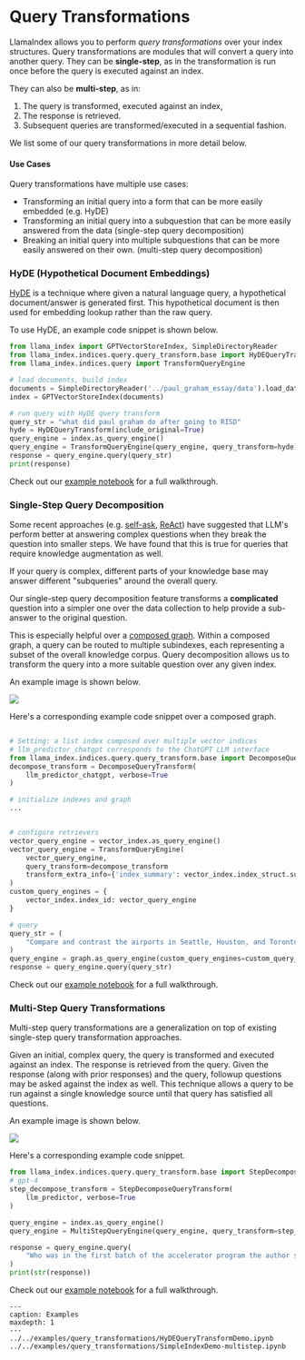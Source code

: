 # Query Transformations


LlamaIndex allows you to perform *query transformations* over your index structures.
Query transformations are modules that will convert a query into another query. They can be **single-step**, as in the transformation is run once before the query is executed against an index. 

They can also be **multi-step**, as in: 
1. The query is transformed, executed against an index, 
2. The response is retrieved.
3. Subsequent queries are transformed/executed in a sequential fashion.

We list some of our query transformations in more detail below.

#### Use Cases
Query transformations have multiple use cases:
- Transforming an initial query into a form that can be more easily embedded (e.g. HyDE)
- Transforming an initial query into a subquestion that can be more easily answered from the data (single-step query decomposition)
- Breaking an initial query into multiple subquestions that can be more easily answered on their own. (multi-step query decomposition)


### HyDE (Hypothetical Document Embeddings)

[HyDE](http://boston.lti.cs.cmu.edu/luyug/HyDE/HyDE.pdf) is a technique where given a natural language query, a hypothetical document/answer is generated first. This hypothetical document is then used for embedding lookup rather than the raw query.

To use HyDE, an example code snippet is shown below.

```python
from llama_index import GPTVectorStoreIndex, SimpleDirectoryReader
from llama_index.indices.query.query_transform.base import HyDEQueryTransform
from llama_index.indices.query import TransformQueryEngine

# load documents, build index
documents = SimpleDirectoryReader('../paul_graham_essay/data').load_data()
index = GPTVectorStoreIndex(documents)

# run query with HyDE query transform
query_str = "what did paul graham do after going to RISD"
hyde = HyDEQueryTransform(include_original=True)
query_engine = index.as_query_engine()
query_engine = TransformQueryEngine(query_engine, query_transform=hyde)
response = query_engine.query(query_str)
print(response)

```

Check out our [example notebook](https://github.com/jerryjliu/llama_index/blob/main/examples/query_transformations/HyDEQueryTransformDemo.ipynb) for a full walkthrough.


### Single-Step Query Decomposition

Some recent approaches (e.g. [self-ask](https://ofir.io/self-ask.pdf), [ReAct](https://arxiv.org/abs/2210.03629)) have suggested that LLM's 
perform better at answering complex questions when they break the question into smaller steps. We have found that this is true for queries that require knowledge augmentation as well.

If your query is complex, different parts of your knowledge base may answer different "subqueries" around the overall query.

Our single-step query decomposition feature transforms a **complicated** question into a simpler one over the data collection to help provide a sub-answer to the original question.

This is especially helpful over a [composed graph](/how_to/index_structs/composability.md). Within a composed graph, a query can be routed to multiple subindexes, each representing a subset of the overall knowledge corpus. Query decomposition allows us to transform the query into a more suitable question over any given index.

An example image is shown below.

![](/_static/query_transformations/single_step_diagram.png)


Here's a corresponding example code snippet over a composed graph.

```python

# Setting: a list index composed over multiple vector indices
# llm_predictor_chatgpt corresponds to the ChatGPT LLM interface
from llama_index.indices.query.query_transform.base import DecomposeQueryTransform
decompose_transform = DecomposeQueryTransform(
    llm_predictor_chatgpt, verbose=True
)

# initialize indexes and graph
...


# configure retrievers
vector_query_engine = vector_index.as_query_engine()
vector_query_engine = TransformQueryEngine(
    vector_query_engine, 
    query_transform=decompose_transform
    transform_extra_info={'index_summary': vector_index.index_struct.summary}
)
custom_query_engines = {
    vector_index.index_id: vector_query_engine
} 

# query
query_str = (
    "Compare and contrast the airports in Seattle, Houston, and Toronto. "
)
query_engine = graph.as_query_engine(custom_query_engines=custom_query_engines)
response = query_engine.query(query_str)
```

Check out our [example notebook](https://github.com/jerryjliu/llama_index/blob/main/examples/composable_indices/city_analysis/City_Analysis-Decompose.ipynb) for a full walkthrough.



### Multi-Step Query Transformations

Multi-step query transformations are a generalization on top of existing single-step query transformation approaches.

Given an initial, complex query, the query is transformed and executed against an index. The response is retrieved from the query. 
Given the response (along with prior responses) and the query, followup questions may be asked against the index as well. This technique allows a query to be run against a single knowledge source until that query has satisfied all questions.

An example image is shown below.

![](/_static/query_transformations/multi_step_diagram.png)


Here's a corresponding example code snippet.

```python
from llama_index.indices.query.query_transform.base import StepDecomposeQueryTransform
# gpt-4
step_decompose_transform = StepDecomposeQueryTransform(
    llm_predictor, verbose=True
)

query_engine = index.as_query_engine()
query_engine = MultiStepQueryEngine(query_engine, query_transform=step_decompose_transform)

response = query_engine.query(
    "Who was in the first batch of the accelerator program the author started?",
)
print(str(response))

```

Check out our [example notebook](https://github.com/jerryjliu/llama_index/blob/main/examples/vector_indices/SimpleIndexDemo-multistep.ipynb) for a full walkthrough.


```{toctree}
---
caption: Examples
maxdepth: 1
---
../../examples/query_transformations/HyDEQueryTransformDemo.ipynb
../../examples/query_transformations/SimpleIndexDemo-multistep.ipynb
```